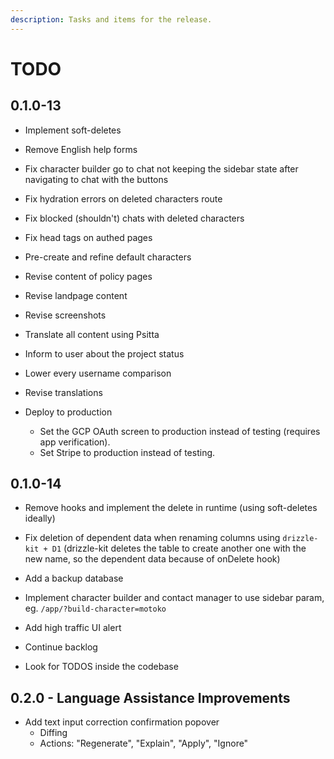 ```yaml
---
description: Tasks and items for the release.
---
```


# TODO

## 0.1.0-13

- Implement soft-deletes
- Remove English help forms

- Fix character builder go to chat not keeping the sidebar state after navigating to chat with the buttons
- Fix hydration errors on deleted characters route
- Fix blocked (shouldn't) chats with deleted characters
- Fix head tags on authed pages

- Pre-create and refine default characters
- Revise content of policy pages
- Revise landpage content
- Revise screenshots
- Translate all content using Psitta
- Inform to user about the project status
- Lower every username comparison
- Revise translations
- Deploy to production
  - Set the GCP OAuth screen to production instead of testing (requires app verification).
  - Set Stripe to production instead of testing.

## 0.1.0-14

- Remove hooks and implement the delete in runtime (using soft-deletes ideally)
- Fix deletion of dependent data when renaming columns using `drizzle-kit + D1` (drizzle-kit deletes the table to create another one with the new name, so the dependent data because of onDelete hook)
- Add a backup database

- Implement character builder and contact manager to use sidebar param, eg. `/app/?build-character=motoko`
- Add high traffic UI alert
- Continue backlog
- Look for TODOS inside the codebase

## 0.2.0 - Language Assistance Improvements

- Add text input correction confirmation popover
  - Diffing
  - Actions: "Regenerate", "Explain", "Apply", "Ignore"
